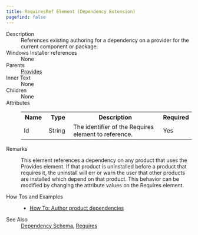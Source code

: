 ```yaml
---
title: RequiresRef Element (Dependency Extension)
pagefind: false
---
```

<dl>
  <dt>Description</dt>
  <dd>                 References existing authoring for a dependency on a provider for the current component or package.             </dd>
  <dt>Windows Installer references</dt>
  <dd>None</dd>
  <dt>Parents</dt>
  <dd>
    <a href="../../dependency/provides" class="extension">Provides</a>
  </dd>
  <dt>Inner Text</dt>
  <dd>None</dd>
  <dt>Children</dt>
  <dd>None</dd>
  <dt>Attributes</dt>
  <dd>
    <table cellspacing="0" cellpadding="0" class="schema">
      <tr>
        <th width="15%">Name</th>
        <th width="15%">Type</th>
        <th width="65%">Description</th>
        <th width="15%">Required</th>
      </tr>
      <tr>
        <td>Id</td>
        <td>String</td>
        <td>                         The identifier of the Requires element to reference.                     </td>
        <td>Yes</td>
      </tr>
    </table>
  </dd>
  <dt>Remarks</dt>
  <dd><p>                         This element references a dependency on any product that uses the Provides element. If that product is uninstalled                         before a product that requires it, the uninstall will err or warn the user that other products are installed                         which depend on that product. This behavior can be modified by changing the attribute values on the Requires element.                     </p></dd>
  <dt>How Tos and Examples</dt>
  <dd>
    <ul>
      <li>
        <a href="../../../howtos/author_product_dependencies">How To: Author product dependencies</a>
      </li>
    </ul>
  </dd>
  <dt>See Also</dt>
  <dd>
    <a href="../">Dependency Schema</a>, <a href="../../dependency/requires" class="extension">Requires</a></dd>
</dl>
